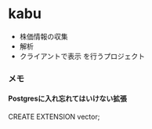# kabu

* 株価情報の収集
* 解析
* クライアントで表示
を行うプロジェクト





### メモ

#### Postgresに入れ忘れてはいけない拡張
CREATE EXTENSION vector;